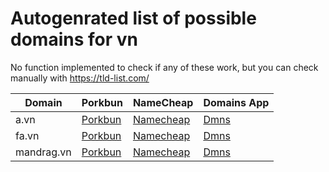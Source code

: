 # Autogenrated list of possible domains for vn

No function implemented to check if any of these work, but you can check manually with https://tld-list.com/

| Domain | Porkbun | NameCheap | Domains App |
|---|---|---|---|
| a.vn | [Porkbun](https://porkbun.com/checkout/search?prb=e814663da1&tlds=&idnLanguage=&search=search&q=a.vn) | [Namecheap](https://www.namecheap.com/domains/registration/results/?domain=a.vn) | [Dmns](https://dmns.app/domains?q=a.vn) |
| fa.vn | [Porkbun](https://porkbun.com/checkout/search?prb=e814663da1&tlds=&idnLanguage=&search=search&q=fa.vn) | [Namecheap](https://www.namecheap.com/domains/registration/results/?domain=fa.vn) | [Dmns](https://dmns.app/domains?q=fa.vn) |
| mandrag.vn | [Porkbun](https://porkbun.com/checkout/search?prb=e814663da1&tlds=&idnLanguage=&search=search&q=mandrag.vn) | [Namecheap](https://www.namecheap.com/domains/registration/results/?domain=mandrag.vn) | [Dmns](https://dmns.app/domains?q=mandrag.vn) |
